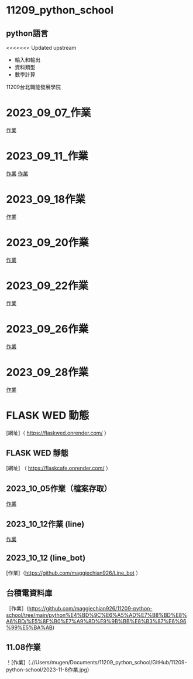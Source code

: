 # 11209_python_school

## python語言

<<<<<<< Updated upstream

- 輸入和輸出
- 資料類型
- 數學計算

11209台北職能發展學院

# 2023_09_07_作業

[作業](https://github.com/maggiechian926/20230907markdown)

# 2023_09_11_作業

[作業](.//python作業總覽/數值計算與資料輸入.ipynb)
[作業](.//python作業總覽/python基礎與資料輸出.ipynb)

# 2023_09_18作業

[作業](.//python作業總覽/2023.09.18.作業.ipynb)
# 2023_09_20作業

[作業](.//python作業總覽/2023.09.20BMI.ipynb)

# 2023_09_22作業
[作業](.//python作業總覽/2023.09.22_作業.ipynb)

# 2023_09_26作業
[作業](.//python作業總覽/2023.09.26作業.ipynb)

# 2023_09_28作業
[作業](.//python作業總覽/2023.09.28作業.ipynb)

# FLASK WED 動態
[網址]（ https://flaskwed.onrender.com/ ）

## FLASK WED 靜態
[網址] （ https://flaskcafe.onrender.com/ ）

## 2023_10_05作業（檔案存取）
[作業](.//python作業總覽/檔案存取/2023.10.05作業.ipynb)

## 2023_10_12作業 (line)
[作業](.//python作業總覽/line)

## 2023_10_12 (line_bot)
[作業]（https://github.com/maggiechian926/Line_bot ）

## 台積電資料庫
［作業］(https://github.com/maggiechian926/11209-python-school/tree/main/python%E4%BD%9C%E6%A5%AD%E7%B8%BD%E8%A6%BD/%E5%8F%B0%E7%A9%8D%E9%9B%BB%E8%B3%87%E6%96%99%E5%BA%AB)


## 11.08作業
！[作業]（.//Users/mugen/Documents/11209_python_school/GitHub/11209-python-school/2023-11-8作業.jpg）